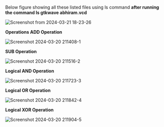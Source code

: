 Below figure showing all these listed files using ls command 
**after running the command ls gtkwave abhiram.vcd**

![Screenshot from 2024-03-21 18-23-26](https://github.com/abhiram-0301/abhiramk/assets/149863256/1b2d4f4c-00e3-42cb-af4d-8de8ad84f2f4)

**Operations
ADD Operation**

![Screenshot 2024-03-20 211408-1](https://github.com/abhiram-0301/abhiramk/assets/149863256/2a153b81-fb9c-46dd-b43f-097fd3b8b426)


**SUB Operation**

![Screenshot 2024-03-20 211516-2](https://github.com/abhiram-0301/abhiramk/assets/149863256/c62421cc-f260-4fe7-a4dd-11d3be648d6b)

**Logical AND Operation**

![Screenshot 2024-03-20 211723-3](https://github.com/abhiram-0301/abhiramk/assets/149863256/f0a71353-3d43-4f28-949d-4527b08cc580)

**Logical OR Operation**

![Screenshot 2024-03-20 211842-4](https://github.com/abhiram-0301/abhiramk/assets/149863256/b11f7863-010d-4f2b-8447-677f04f4f13f)

**Logical XOR Operation**

![Screenshot 2024-03-20 211904-5](https://github.com/abhiram-0301/abhiramk/assets/149863256/9ec2bd0a-0224-4db2-9638-d3ef7edb360a)
